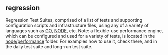 ## regression
Regression Test Suites, comprised of a list of tests and supporting configuration scripts and infrastructure files,
using any of a variety of languages such as 
[GO](https://github.com/hyperledger/fabric/bddtests/regression/go), 
[NODE](https://github.com/hyperledger/fabric/bddtests/regression/node), 
etc. Note: a flexible-use performance engine, which can be configured and used for a variety of tests, is located in the 
[node/performance](https://github.com/hyperledger/fabric/bddtests/regression/node/performance) folder.
For examples how to use it, check there, and in the daily test suite and long-run test suite.
